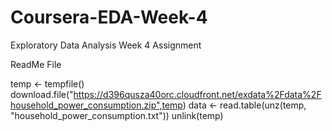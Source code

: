 # Coursera-EDA-Week-4
Exploratory Data Analysis Week 4 Assignment

ReadMe File

temp <- tempfile()
download.file("https://d396qusza40orc.cloudfront.net/exdata%2Fdata%2Fhousehold_power_consumption.zip",temp)
data <- read.table(unz(temp, "household_power_consumption.txt"))
unlink(temp)
